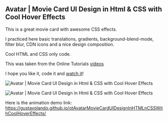## Avatar | Movie Card UI Design in Html & CSS with Cool Hover Effects

This is a great movie card with awesome CSS effects.

I practiced here basic translations, gradients, background-blend-mode, filter blur, CDN icons and a nice design composition.

Cool HTML and CSS only code.

This was taken from the Online Tutorials [videos](https://www.youtube.com/watch?v=GEDNdp4g--E)

I hope you like it, code it and [watch it](https://gustavolando.github.io/otAvatarMovieCardUIDesignInHTMLnCSSWithCoolHoverEffects/)!

![Avatar | Movie Card UI Design in Html & CSS with Cool Hover Effects](https://gustavolando.github.io/https://gustavolando.github.io/otAvatarMovieCardUIDesignInHTMLnCSSWithCoolHoverEffects/Avatar%20Movie%20Card%20UI%20Design%20in%20Html%20&%20CSS%20with%20Cool%20Hover%20Effects%201.png)

![Avatar | Movie Card UI Design in Html & CSS with Cool Hover Effects](https://gustavolando.github.io/https://gustavolando.github.io/otAvatarMovieCardUIDesignInHTMLnCSSWithCoolHoverEffects/Avatar%20Movie%20Card%20UI%20Design%20in%20Html%20&%20CSS%20with%20Cool%20Hover%20Effects%202.png)

Here is the animation demo link:  https://gustavolando.github.io/otAvatarMovieCardUIDesignInHTMLnCSSWithCoolHoverEffects/
